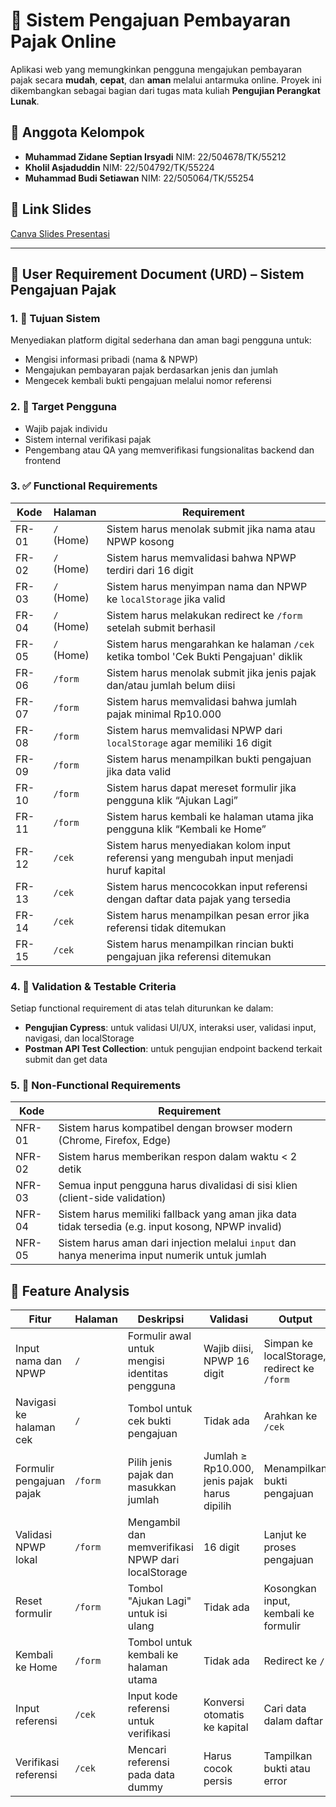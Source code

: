 # 📄 Sistem Pengajuan Pembayaran Pajak Online

Aplikasi web yang memungkinkan pengguna mengajukan pembayaran pajak secara **mudah**, **cepat**, dan **aman** melalui antarmuka online. Proyek ini dikembangkan sebagai bagian dari tugas mata kuliah **Pengujian Perangkat Lunak**.

## 👥 Anggota Kelompok

- **Muhammad Zidane Septian Irsyadi**
  NIM: 22/504678/TK/55212
- **Kholil Asjaduddin**
  NIM: 22/504792/TK/55224
- **Muhammad Budi Setiawan**
  NIM: 22/505064/TK/55254

## 📄 Link Slides

[Canva Slides Presentasi](https://www.canva.com/design/DAGn8G-1Rnw/uTDKDI8Fh9wreIf-C1VAmA/edit?utm_content=DAGn8G-1Rnw&utm_campaign=designshare&utm_medium=link2&utm_source=sharebutton)

---

## 📄 User Requirement Document (URD) – Sistem Pengajuan Pajak

### 1. 🌟 Tujuan Sistem

Menyediakan platform digital sederhana dan aman bagi pengguna untuk:

- Mengisi informasi pribadi (nama & NPWP)
- Mengajukan pembayaran pajak berdasarkan jenis dan jumlah
- Mengecek kembali bukti pengajuan melalui nomor referensi

### 2. 👤 Target Pengguna

- Wajib pajak individu
- Sistem internal verifikasi pajak
- Pengembang atau QA yang memverifikasi fungsionalitas backend dan frontend

### 3. ✅ Functional Requirements

| Kode  | Halaman    | Requirement                                                                              |
| ----- | ---------- | ---------------------------------------------------------------------------------------- |
| FR-01 | `/` (Home) | Sistem harus menolak submit jika nama atau NPWP kosong                                   |
| FR-02 | `/` (Home) | Sistem harus memvalidasi bahwa NPWP terdiri dari 16 digit                                |
| FR-03 | `/` (Home) | Sistem harus menyimpan nama dan NPWP ke `localStorage` jika valid                        |
| FR-04 | `/` (Home) | Sistem harus melakukan redirect ke `/form` setelah submit berhasil                       |
| FR-05 | `/` (Home) | Sistem harus mengarahkan ke halaman `/cek` ketika tombol 'Cek Bukti Pengajuan' diklik    |
| FR-06 | `/form`    | Sistem harus menolak submit jika jenis pajak dan/atau jumlah belum diisi                 |
| FR-07 | `/form`    | Sistem harus memvalidasi bahwa jumlah pajak minimal Rp10.000                             |
| FR-08 | `/form`    | Sistem harus memvalidasi NPWP dari `localStorage` agar memiliki 16 digit                 |
| FR-09 | `/form`    | Sistem harus menampilkan bukti pengajuan jika data valid                                 |
| FR-10 | `/form`    | Sistem harus dapat mereset formulir jika pengguna klik “Ajukan Lagi”                     |
| FR-11 | `/form`    | Sistem harus kembali ke halaman utama jika pengguna klik “Kembali ke Home”               |
| FR-12 | `/cek`     | Sistem harus menyediakan kolom input referensi yang mengubah input menjadi huruf kapital |
| FR-13 | `/cek`     | Sistem harus mencocokkan input referensi dengan daftar data pajak yang tersedia          |
| FR-14 | `/cek`     | Sistem harus menampilkan pesan error jika referensi tidak ditemukan                      |
| FR-15 | `/cek`     | Sistem harus menampilkan rincian bukti pengajuan jika referensi ditemukan                |

### 4. 🥪 Validation & Testable Criteria

Setiap functional requirement di atas telah diturunkan ke dalam:

- **Pengujian Cypress**: untuk validasi UI/UX, interaksi user, validasi input, navigasi, dan localStorage
- **Postman API Test Collection**: untuk pengujian endpoint backend terkait submit dan get data

### 5. 🚫 Non-Functional Requirements

| Kode   | Requirement                                                                                         |
| ------ | --------------------------------------------------------------------------------------------------- |
| NFR-01 | Sistem harus kompatibel dengan browser modern (Chrome, Firefox, Edge)                               |
| NFR-02 | Sistem harus memberikan respon dalam waktu < 2 detik                                                |
| NFR-03 | Semua input pengguna harus divalidasi di sisi klien (client-side validation)                        |
| NFR-04 | Sistem harus memiliki fallback yang aman jika data tidak tersedia (e.g. input kosong, NPWP invalid) |
| NFR-05 | Sistem harus aman dari injection melalui `input` dan hanya menerima input numerik untuk jumlah      |

## 🔧 Feature Analysis

| Fitur                    | Halaman | Deskripsi                                          | Validasi                                     | Output                                      |
| ------------------------ | ------- | -------------------------------------------------- | -------------------------------------------- | ------------------------------------------- |
| Input nama dan NPWP      | `/`     | Formulir awal untuk mengisi identitas pengguna     | Wajib diisi, NPWP 16 digit                   | Simpan ke localStorage, redirect ke `/form` |
| Navigasi ke halaman cek  | `/`     | Tombol untuk cek bukti pengajuan                   | Tidak ada                                    | Arahkan ke `/cek`                           |
| Formulir pengajuan pajak | `/form` | Pilih jenis pajak dan masukkan jumlah              | Jumlah ≥ Rp10.000, jenis pajak harus dipilih | Menampilkan bukti pengajuan                 |
| Validasi NPWP lokal      | `/form` | Mengambil dan memverifikasi NPWP dari localStorage | 16 digit                                     | Lanjut ke proses pengajuan                  |
| Reset formulir           | `/form` | Tombol "Ajukan Lagi" untuk isi ulang               | Tidak ada                                    | Kosongkan input, kembali ke formulir        |
| Kembali ke Home          | `/form` | Tombol untuk kembali ke halaman utama              | Tidak ada                                    | Redirect ke `/`                             |
| Input referensi          | `/cek`  | Input kode referensi untuk verifikasi              | Konversi otomatis ke kapital                 | Cari data dalam daftar                      |
| Verifikasi referensi     | `/cek`  | Mencari referensi pada data dummy                  | Harus cocok persis                           | Tampilkan bukti atau error                  |
